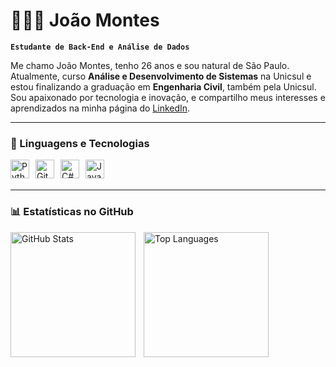 # 👨🏻‍💻 João Montes

**`Estudante de Back-End e Análise de Dados`**

Me chamo João Montes, tenho 26 anos e sou natural de São Paulo. Atualmente, curso **Análise e Desenvolvimento de Sistemas** na Unicsul e estou finalizando a graduação em **Engenharia Civil**, também pela Unicsul. Sou apaixonado por tecnologia e inovação, e compartilho meus interesses e aprendizados na minha página do [LinkedIn](https://www.linkedin.com/in/joao-oliveira-4b7a13159/).

---

### 🤖 Linguagens e Tecnologias

<div>
  <img 
    align="left" 
    alt="Python" 
    title="Python"
    width="30px" 
    style="margin-right: 10px;" 
    src="https://cdn.jsdelivr.net/gh/devicons/devicon@latest/icons/python/python-original.svg" 
  />   

  <img 
    align="left" 
    alt="Git" 
    title="Git"
    width="30px" 
    style="margin-right: 10px;" 
    src="https://cdn.jsdelivr.net/gh/devicons/devicon@latest/icons/git/git-original.svg" 
  />

  <img 
    align="left" 
    alt="C#" 
    title="C#"
    width="30px" 
    style="margin-right: 10px;" 
    src="https://cdn.jsdelivr.net/gh/devicons/devicon@latest/icons/csharp/csharp-original.svg"
  />

  <img 
    align="left" 
    alt="Java" 
    title="C#"
    width="30px" 
    style="margin-right: 10px;" 
    src ="https://devicon-website.vercel.app/api/java/original .svg"
  />
</div>

<br/>
<br/>

---

### 📊 Estatísticas no GitHub

<p>
  <img 
    align="left" 
    alt="GitHub Stats" 
    height="200" 
    style="padding-right: 10px;" 
    src="https://github-readme-stats.vercel.app/api?username=Montes800&show_icons=true&theme=tokyonight&include_all_commits=true&locale=pt-br" 
  />

  <img 
    align="left" 
    alt="Top Languages" 
    height="200" 
    src="https://github-readme-stats.vercel.app/api/top-langs/?username=Montes800&theme=tokyonight&layout=compact&custom_title=Tecnologias&langs_count=9" 
  />
</p>

